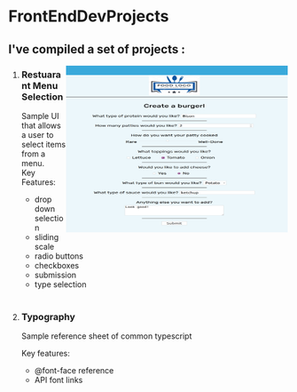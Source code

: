 # FrontEndDevProjects
<h2> I've compiled a set of projects :</h2>
  <img align="right" src="images/restuarant.png" width="400" height="300"/>
<ol>
  <li><h3>Restuarant Menu Selection</h3></li>
  <p> Sample UI that allows a user to select items from a menu. <br>Key Features:</p>
  <ul>
     <li>drop down selection</li>
     <li>sliding scale</li>
      <li>radio buttons</li>
       <li>checkboxes</li>
      <li>submission</li>
      <li>type selection</li>
     </ul>

  <br>
  <li><h3>Typography</h3></li>
    
  
  <p>Sample reference sheet of common typescript</p>
  <p>Key features:</p>
  <ul>
    <li>@font-face reference</li>
    <li>API font links</li>
  </ul>
</ol>
<br> 
<br>


